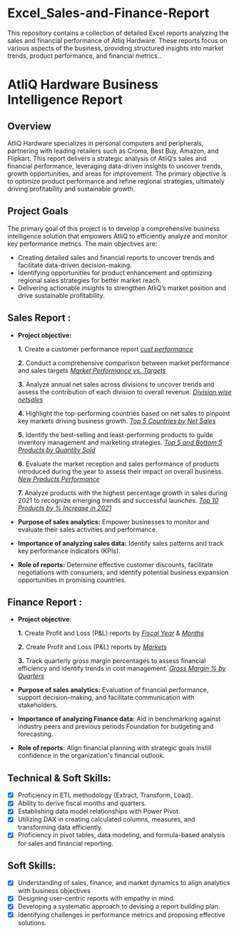 # Excel_Sales-and-Finance-Report
This repository contains a collection of detailed Excel reports analyzing the sales and financial performance of Atliq Hardware. These reports focus on various aspects of the business, providing structured insights into market trends, product performance, and financial metrics..

# **AtliQ Hardware Business Intelligence Report**


**Overview**
---------------------------------------------------------------------------------------------------------------------------------------------------------------------
AtliQ Hardware specializes in personal computers and peripherals, partnering with leading retailers such as Croma, Best Buy, Amazon, and Flipkart. This report delivers a strategic analysis of AtliQ’s sales and financial performance, leveraging data-driven insights to uncover trends, growth opportunities, and areas for improvement. The primary objective is to optimize product performance and refine regional strategies, ultimately driving profitability and sustainable growth.

**Project Goals**
---------------------------------------------------------------------------------------------------------------------------------------------------------------------
The primary goal of this project is to develop a comprehensive business intelligence solution that empowers AtliQ to efficiently analyze and monitor key performance metrics. The main objectives are:

- Creating detailed sales and financial reports to uncover trends and facilitate data-driven decision-making.
- Identifying opportunities for product enhancement and optimizing regional sales strategies for better market reach.
- Delivering actionable insights to strengthen AtliQ’s market position and drive sustainable profitability.


## Sales Report :


- **Project objective:** 

    **1.** Create a customer performance report _[cust performance](https://github.com/KirandeepMarala/Excel-Sales_Analysis/blob/main/Customer%20Performance%20Report.pdf)_ 

    **2.** Conduct a comprehensive comparison between market performance and sales targets _[Market Performance vs. Targets](https://github.com/KirandeepMarala/Excel-Sales_Analysis/blob/main/Customer%20Performance%20Report.pdf)_

    **3.** Analyze annual net sales across divisions to uncover trends and assess the contribution of each division to overall revenue. _[Division wise netsales](https://github.com/KirandeepMarala/Excel-Sales_Analysis/blob/main/Customer%20Performance%20Report.pdf)_

    **4.** Highlight the top-performing countries based on net sales to pinpoint key markets driving business growth. _[Top 5 Countries by Net Sales](https://github.com/KirandeepMarala/Excel-Sales_Analysis/blob/main/Customer%20Performance%20Report.pdf)_

    **5.** Identify the best-selling and least-performing products to guide inventory management and marketing strategies. _[Top 5 and Bottom 5 Products by Quantity Sold](https://github.com/KirandeepMarala/Excel-Sales_Analysis/blob/main/Customer%20Performance%20Report.pdf)_

    **6.** Evaluate the market reception and sales performance of products introduced during the year to assess their impact on overall business. _[New Products Performance](https://github.com/KirandeepMarala/Excel-Sales_Analysis/blob/main/Customer%20Performance%20Report.pdf)_

    **7.** Analyze products with the highest percentage growth in sales during 2021 to recognize emerging trends and successful launches. _[Top 10 Products by % Increase in 2021](https://github.com/KirandeepMarala/Excel-Sales_Analysis/blob/main/Customer%20Performance%20Report.pdf)_


- **Purpose of sales analytics:** Empower businesses to monitor and evaluate their sales activities and performance.

- **Importance of analyzing sales data:** Identify sales patterns and track key performance indicators (KPIs).

- **Role of reports:** Determine effective customer discounts, facilitate negotiations with consumers, and identify potential business expansion opportunities in promising countries.


## Finance Report :

- **Project objective:** 

    **1.** Create Profit and Loss (P&L) reports by _[Fiscal Year](https://github.com/KirandeepMarala/Excel-Sales_Analysis/blob/main/P%26L%20Statement%20by%20Fiscal%20Year.pdf)_ & _[Months](https://github.com/KirandeepMarala/Excel-Sales_Analysis/blob/main/P%26L%20Statement%20by%20Months.pdf)_ 

   **2.** Create Profit and Loss (P&L) reports by _[Markets](https://github.com/KirandeepMarala/Excel-Sales_Analysis/blob/main/P%26L%20Statement%20by%20Markets.pdf)_
  
   **3.** Track quarterly gross margin percentages to assess financial efficiency and identify trends in cost management. _[Gross Margin % by Quarters](https://github.com/KirandeepMarala/Excel-Sales_Analysis/blob/main/P%26L%20Statement%20by%20Markets.pdf)_


- **Purpose of sales analytics:** Evaluation of financial performance, support decision-making, and facilitate communication with stakeholders.

- **Importance of analyzing Finance data:** Aid in benchmarking against industry peers and previous periods Foundation for budgeting and forecasting.

- **Role of reports:** Align financial planning with strategic goals Instill confidence in the organization's financial outlook.


## Technical & Soft Skills:
- [x]	Proficiency in ETL methodology (Extract, Transform, Load).
- [x]	Ability to derive fiscal months and quarters.
- [x]	Establishing data model relationships with Power Pivot.
- [x]	Utilizing DAX in creating calculated columns, measures, and transforming data efficiently.
- [x] Proficiency in pivot tables, data modeling, and formula-based analysis for sales and financial reporting.	

## Soft Skills:
- [x] Understanding of sales, finance, and market dynamics to align analytics with business objectives
- [x]	Designing user-centric reports with empathy in mind.
- [x]	Developing a systematic approach to devising a report building plan.
- [x]	Identifying challenges in performance metrics and proposing effective solutions.
